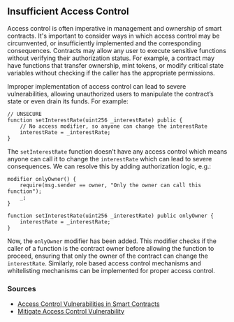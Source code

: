 ## Insufficient Access Control

Access control is often imperative in management and ownership of smart contracts. It's important to consider ways in which access control may be circumvented, or insufficiently implemented and the corresponding consequences. Contracts may allow any user to execute sensitive functions without verifying their authorization status. For example, a contract may have functions that transfer ownership, mint tokens, or modify critical state variables without checking if the caller has the appropriate permissions. 

Improper implementation of access control can lead to severe vulnerabilities, allowing unauthorized users to manipulate the contract’s state or even drain its funds. For example:

```solidity
// UNSECURE
function setInterestRate(uint256 _interestRate) public {
    // No access modifier, so anyone can change the interestRate
    interestRate = _interestRate;
}
```

The `setInterestRate` function doesn’t have any access control which means anyone can call it to change the `interestRate`  which can lead to severe consequences. We can resolve this by adding authorization logic, e.g.:

```solidity
modifier onlyOwner() {
    require(msg.sender == owner, "Only the owner can call this function");
    _;
}

function setInterestRate(uint256 _interestRate) public onlyOwner {
    interestRate = _interestRate;
}
```

Now, the `onlyOwner` modifier has been added. This modifier checks if the caller of a function is the contract owner before allowing the function to proceed, ensuring that only the owner of the contract can change the `interestRate`. Similarly, role based access control mechanisms and whitelisting mechanisms can be implemented for proper access control.


### Sources
- [Access Control Vulnerabilities in Smart Contracts](https://metaschool.so/articles/access-control-vulnerabilities-in-smart-contracts/)
- [Mitigate Access Control Vulnerability](https://medium.com/rektify-ai/how-to-mitigate-access-control-vulnerability-6df74c82af98)

